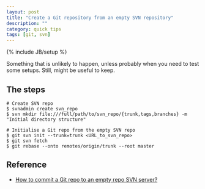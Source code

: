 ```yaml
---
layout: post
title: "Create a Git repository from an empty SVN repository"
description: ""
category: quick tips
tags: [git, svn]
---
```

{% include JB/setup %}


Something that is unlikely to happen, unless probably when you need to test some setups. Still, might be useful to keep.

## The steps

    # Create SVN repo
    $ svnadmin create svn_repo
    $ svn mkdir file:///full/path/to/svn_repo/{trunk,tags,branches} -m "Initial directory structure"

    # Initialise a Git repo from the empty SVN repo
    $ git svn init --trunk=trunk <URL_to_svn_repo>
    $ git svn fetch
    $ git rebase --onto remotes/origin/trunk --root master


## Reference

* [How to commit a Git repo to an empty repo SVN server?](http://stackoverflow.com/a/981765)
